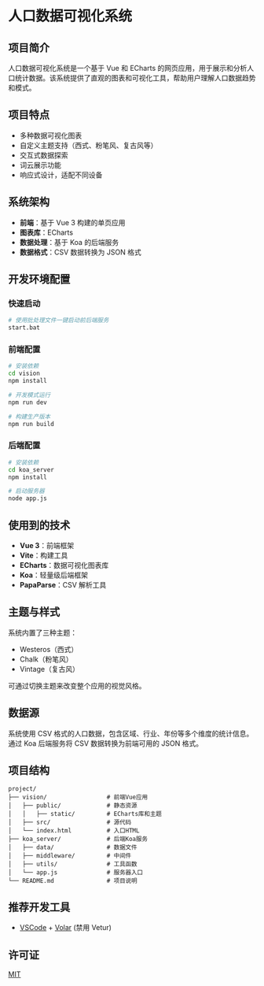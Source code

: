 # 人口数据可视化系统

## 项目简介

人口数据可视化系统是一个基于 Vue 和 ECharts 的网页应用，用于展示和分析人口统计数据。该系统提供了直观的图表和可视化工具，帮助用户理解人口数据趋势和模式。

## 项目特点

- 多种数据可视化图表
- 自定义主题支持（西式、粉笔风、复古风等）
- 交互式数据探索
- 词云展示功能
- 响应式设计，适配不同设备

## 系统架构

- **前端**：基于 Vue 3 构建的单页应用
- **图表库**：ECharts
- **数据处理**：基于 Koa 的后端服务
- **数据格式**：CSV 数据转换为 JSON 格式

## 开发环境配置

### 快速启动

```bash
# 使用批处理文件一键启动前后端服务
start.bat
```

### 前端配置

```bash
# 安装依赖
cd vision
npm install

# 开发模式运行
npm run dev

# 构建生产版本
npm run build
```

### 后端配置

```bash
# 安装依赖
cd koa_server
npm install

# 启动服务器
node app.js
```

## 使用到的技术

- **Vue 3**：前端框架
- **Vite**：构建工具
- **ECharts**：数据可视化图表库
- **Koa**：轻量级后端框架
- **PapaParse**：CSV 解析工具

## 主题与样式

系统内置了三种主题：

- Westeros（西式）
- Chalk（粉笔风）
- Vintage（复古风）

可通过切换主题来改变整个应用的视觉风格。

## 数据源

系统使用 CSV 格式的人口数据，包含区域、行业、年份等多个维度的统计信息。通过 Koa 后端服务将 CSV 数据转换为前端可用的 JSON 格式。

## 项目结构

```
project/
├── vision/                 # 前端Vue应用
│   ├── public/             # 静态资源
│   │   ├── static/         # ECharts库和主题
│   ├── src/                # 源代码
│   └── index.html          # 入口HTML
├── koa_server/             # 后端Koa服务
│   ├── data/               # 数据文件
│   ├── middleware/         # 中间件
│   ├── utils/              # 工具函数
│   └── app.js              # 服务器入口
└── README.md               # 项目说明
```

## 推荐开发工具

- [VSCode](https://code.visualstudio.com/) + [Volar](https://marketplace.visualstudio.com/items?itemName=Vue.volar) (禁用 Vetur)

## 许可证

[MIT](LICENSE)
